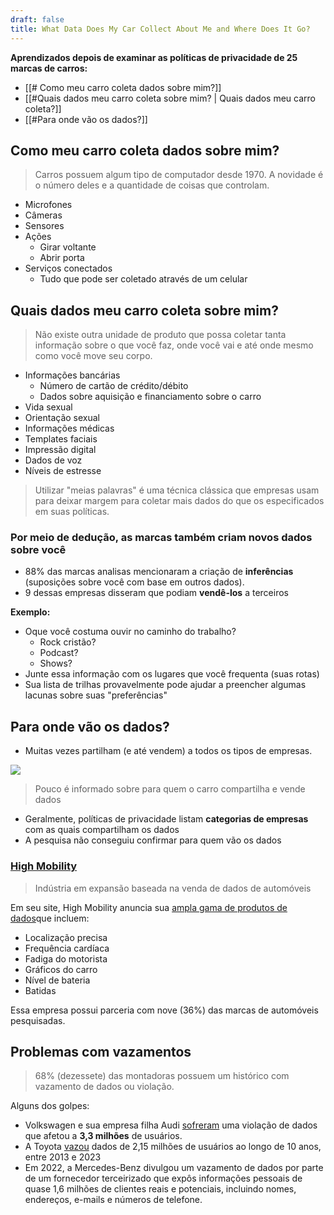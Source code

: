 ```yaml
---
draft: false
title: What Data Does My Car Collect About Me and Where Does It Go?
---
```


**Aprendizados depois de examinar as políticas de privacidade de 25 marcas de carros:**

- [[# Como meu carro coleta dados sobre mim?]]
- [[#Quais dados meu carro coleta sobre mim? | Quais dados meu carro coleta?]]
- [[#Para onde vão os dados?]]

## Como meu carro coleta dados sobre mim?

> Carros possuem algum tipo de computador desde 1970. A novidade é o número deles e a quantidade de coisas que controlam.

- Microfones
- Câmeras
- Sensores
- Ações
	- Girar voltante
	- Abrir porta 
- Serviços conectados
	- Tudo que pode ser coletado através de um celular

## Quais dados meu carro coleta sobre mim?

> Não existe outra unidade de produto que possa coletar tanta informação sobre o que você faz, onde você vai e até onde mesmo como você move seu corpo.

- Informações bancárias
	- Número de cartão de crédito/débito
	- Dados sobre aquisição e financiamento sobre o carro
- Vida sexual
- Orientação sexual
- Informações médicas
- Templates faciais
- Impressão digital
- Dados de voz
- Níveis de estresse

> Utilizar "meias palavras" é uma técnica clássica que empresas usam para deixar margem para coletar mais dados do que os especificados em suas políticas.

### Por meio de dedução, as marcas também criam novos dados sobre você

- 88% das marcas analisas mencionaram a criação de **inferências** (suposições sobre você com base em outros dados). 
- 9 dessas empresas disseram que podiam **vendê-los** a terceiros

**Exemplo:**

- Oque você costuma ouvir no caminho do trabalho?
	- Rock cristão?
	- Podcast?
	- Shows?
- Junte essa informação com os lugares que você frequenta (suas rotas)
- Sua lista de trilhas provavelmente pode ajudar a preencher algumas lacunas sobre suas "preferências"

## Para onde vão os dados?

- Muitas vezes partilham (e até vendem) a todos os tipos de empresas.

![](https://assets.mofoprod.net/network/images/car-PNI-Final-Graphics_English1.original.png)

> Pouco é informado sobre para quem o carro compartilha e vende dados

- Geralmente, políticas de privacidade listam **categorias de empresas** com as quais compartilham os dados
- A pesquisa não conseguiu confirmar para quem vão os dados

### [High Mobility](https://www.high-mobility.com/)

> Indústria em expansão baseada na venda de dados de automóveis

Em seu site, High Mobility anuncia sua [ampla gama de produtos de dados](https://www.high-mobility.com/car-data)que incluem:

- Localização precisa
- Frequência cardíaca
- Fadiga do motorista
- Gráficos do carro
- Nível de bateria
- Batidas

Essa empresa possui parceria com nove (36%) das marcas de automóveis pesquisadas.


## Problemas com vazamentos

> 68% (dezessete) das montadoras possuem um histórico com vazamento de dados ou violação.

Alguns dos golpes:

- Volkswagen e sua empresa filha Audi [sofreram](https://www.zdnet.com/article/volkswagen-audi-disclose-data-breach-impacting-over-3-3-million-customers-interested-buyers/) uma violação de dados que afetou a **3,3 milhões** de usuários.
- A Toyota [vazou](https://www.darkreading.com/cloud-security/toyota-discloses-decade-long-data-leak-exposing-2-15m-customers-data) dados de 2,15 milhões de usuários ao longo de 10 anos, entre 2013 e 2023
- Em 2022, a Mercedes-Benz divulgou um vazamento de dados por parte de um fornecedor terceirizado que expôs informações pessoais de quase 1,6 milhões de clientes reais e potenciais, incluindo nomes, endereços, e-mails e números de telefone.


